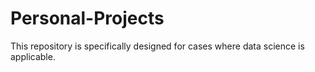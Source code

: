 # Personal-Projects
This repository is specifically designed for cases where data science is applicable.
